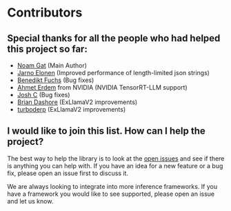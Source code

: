 # Contributors

## Special thanks for all the people who had helped this project so far:

* [Noam Gat](https://github.com/noamgat) (Main Author)
* [Jarno Elonen](https://github.com/elonen) (Improved performance of length-limited json strings)
* [Benedikt Fuchs](https://github.com/helpmefindaname) (Bug fixes)
* [Ahmet Erdem](https://github.com/aerdem4) from NVIDIA (NVIDIA TensorRT-LLM support)
* [Josh C](https://github.com/JoshC8C7) (Bug fixes)
* [Brian Dashore](https://github.com/bdashore3) (ExLlamaV2 improvements)
* [turboderp](https://github.com/turboderp) (ExLlamaV2 improvements) 

## I would like to join this list. How can I help the project?

The best way to help the library is to look at the [open issues](https://github.com/noamgat/lm-format-enforcer/issues) and see if there is anything you can help with. If you have an idea for a new feature or a bug fix, please open an issue first to discuss it.

We are always looking to integrate into more inference frameworks. If you have a framework you would like to see supported, please open an issue and let us know.
